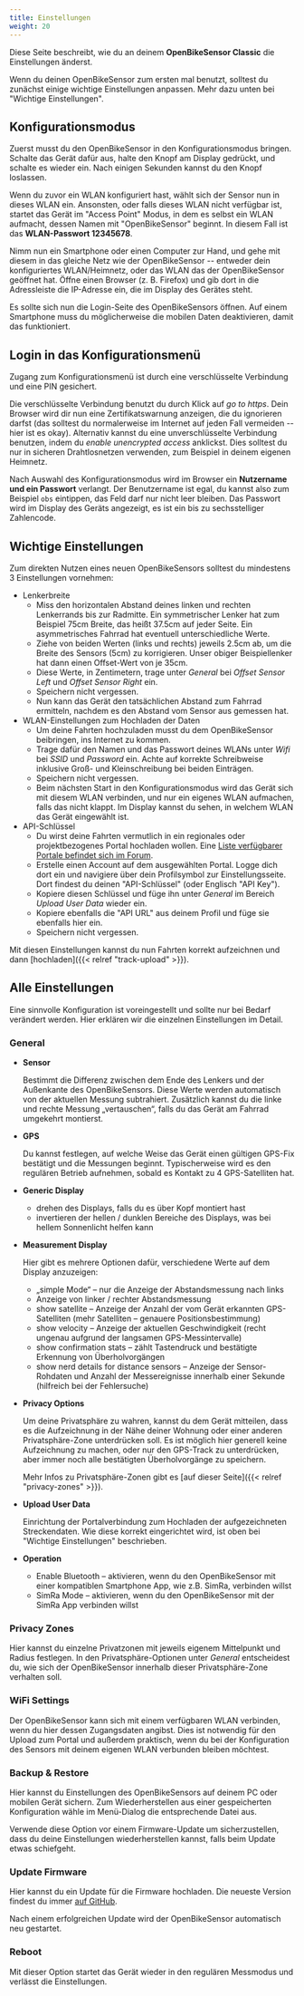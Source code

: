 ```yaml
---
title: Einstellungen
weight: 20
---
```



Diese Seite beschreibt, wie du an deinem **OpenBikeSensor Classic** die
Einstellungen änderst.

Wenn du deinen OpenBikeSensor zum ersten mal benutzt, solltest du zunächst
einige wichtige Einstellungen anpassen. Mehr dazu unten bei "Wichtige
Einstellungen".

## Konfigurationsmodus

Zuerst musst du den OpenBikeSensor in den Konfigurationsmodus bringen. Schalte
das Gerät dafür aus, halte den Knopf am Display gedrückt, und schalte es wieder
ein. Nach einigen Sekunden kannst du den Knopf loslassen. 

Wenn du zuvor ein WLAN konfiguriert hast, wählt sich der Sensor nun in dieses
WLAN ein. Ansonsten, oder falls dieses WLAN nicht verfügbar ist, startet das
Gerät im "Access Point" Modus, in dem es selbst ein WLAN aufmacht, dessen Namen
mit "OpenBikeSensor" beginnt. In diesem Fall ist das **WLAN-Passwort
12345678**.

Nimm nun ein Smartphone oder einen Computer zur Hand, und gehe mit diesem in
das gleiche Netz wie der OpenBikeSensor -- entweder dein konfiguriertes
WLAN/Heimnetz, oder das WLAN das der OpenBikeSensor geöffnet hat. Öffne einen
Browser (z. B. Firefox) und gib dort in die Adressleiste die IP-Adresse ein,
die im Display des Gerätes steht. 

Es sollte sich nun die Login-Seite des OpenBikeSensors öffnen. Auf einem
Smartphone muss du möglicherweise die mobilen Daten deaktivieren, damit das
funktioniert.

## Login in das Konfigurationsmenü

Zugang zum Konfigurationsmenü ist durch eine verschlüsselte Verbindung und eine PIN gesichert. 

Die verschlüsselte Verbindung benutzt du durch Klick auf *go to https*. Dein
Browser wird dir nun eine Zertifikatswarnung anzeigen, die du ignorieren darfst
(das solltest du normalerweise im Internet auf jeden Fall vermeiden -- hier ist
es okay). Alternativ kannst du eine unverschlüsselte Verbindung benutzen, indem
du *enable unencrypted access* anklickst. Dies solltest du nur in sicheren
Drahtlosnetzen verwenden, zum Beispiel in deinem eigenen Heimnetz.

Nach Auswahl des Konfigurationsmodus wird im Browser ein **Nutzername und ein
Passwort** verlangt. Der Benutzername ist egal, du kannst also zum Beispiel
`obs` eintippen, das Feld darf nur nicht leer bleiben. Das Passwort wird im
Display des Geräts angezeigt, es ist ein bis zu sechsstelliger Zahlencode.

## Wichtige Einstellungen

Zum direkten Nutzen eines neuen OpenBikeSensors solltest du mindestens 3
Einstellungen vornehmen:

* Lenkerbreite
  - Miss den horizontalen Abstand deines linken und rechten Lenkerrands bis zur
    Radmitte. Ein symmetrischer Lenker hat zum Beispiel 75cm Breite, das heißt
    37.5cm auf jeder Seite. Ein asymmetrisches Fahrrad hat eventuell
    unterschiedliche Werte.
  - Ziehe von beiden Werten (links und rechts) jeweils 2.5cm ab, um die Breite
    des Sensors (5cm) zu korrigieren. Unser obiger Beispiellenker hat dann
    einen Offset-Wert von je 35cm.
  - Diese Werte, in Zentimetern, trage unter *General* bei *Offset Sensor Left*
    und *Offset Sensor Right* ein. 
  - Speichern nicht vergessen.
  - Nun kann das Gerät den tatsächlichen Abstand zum Fahrrad ermitteln, nachdem
    es den Abstand vom Sensor aus gemessen hat.
* WLAN-Einstellungen zum Hochladen der Daten
  - Um deine Fahrten hochzuladen musst du dem OpenBikeSensor beibringen, ins
    Internet zu kommen. 
  - Trage dafür den Namen und das Passwort deines WLANs unter *Wifi* bei *SSID*
    und *Password* ein. Achte auf korrekte Schreibweise inklusive Groß- und
    Kleinschreibung bei beiden Einträgen.
  - Speichern nicht vergessen.
  - Beim nächsten Start in den Konfigurationsmodus wird das Gerät sich mit
    diesem WLAN verbinden, und nur ein eigenes WLAN aufmachen, falls das nicht
    klappt. Im Display kannst du sehen, in welchem WLAN das Gerät eingewählt
    ist.
* API-Schlüssel
  - Du wirst deine Fahrten vermutlich in ein regionales oder projektbezogenes
    Portal hochladen wollen. Eine [Liste verfügbarer Portale befindet sich im
    Forum](https://forum.openbikesensor.org/t/uebersicht-verfuegbarer-portale/688).
  - Erstelle einen Account auf dem ausgewählten Portal. Logge dich dort ein und
    navigiere über dein Profilsymbol zur Einstellungsseite. Dort findest du
    deinen "API-Schlüssel" (oder Englisch "API Key"). 
  - Kopiere diesen Schlüssel und füge ihn unter *General* im Bereich *Upload
    User Data* wieder ein.
  - Kopiere ebenfalls die "API URL" aus deinem Profil und füge sie ebenfalls
    hier ein.
  - Speichern nicht vergessen.

Mit diesen Einstellungen kannst du nun Fahrten korrekt aufzeichnen und dann
[hochladen]({{< relref "track-upload" >}}).

## Alle Einstellungen

Eine sinnvolle Konfiguration ist voreingestellt und sollte nur bei Bedarf
verändert werden. Hier erklären wir die einzelnen Einstellungen im Detail.

### General

* **Sensor**

  Bestimmt die Differenz zwischen dem Ende des Lenkers und der Außenkante des
  OpenBikeSensors. Diese Werte werden automatisch von der aktuellen Messung
  subtrahiert. Zusätzlich kannst du die linke und rechte Messung „vertauschen“,
  falls du das Gerät am Fahrrad umgekehrt montierst.

* **GPS**

  Du kannst festlegen, auf welche Weise das Gerät einen gültigen GPS-Fix
  bestätigt und die Messungen beginnt. Typischerweise wird es den regulären
  Betrieb aufnehmen, sobald es Kontakt zu 4 GPS-Satelliten hat.

* **Generic Display**

  * drehen des Displays, falls du es über Kopf montiert hast
  * invertieren der hellen / dunklen Bereiche des Displays, was bei hellem Sonnenlicht helfen kann

* **Measurement Display**

  Hier gibt es mehrere Optionen dafür, verschiedene Werte auf dem Display anzuzeigen:

  * „simple Mode“ – nur die Anzeige der Abstandsmessung nach links
  * Anzeige von linker / rechter Abstandsmessung
  * show satellite – Anzeige der Anzahl der vom Gerät erkannten GPS-Satelliten (mehr Satelliten – genauere Positionsbestimmung)
  * show velocity – Anzeige der aktuellen Geschwindigkeit (recht ungenau aufgrund der langsamen GPS-Messintervalle)
  * show confirmation stats – zählt Tastendruck und bestätigte Erkennung von Überholvorgängen
  * show nerd details for distance sensors – Anzeige der Sensor-Rohdaten und Anzahl der Messereignisse innerhalb einer Sekunde (hilfreich bei der Fehlersuche)

* **Privacy Options**

  Um deine Privatsphäre zu wahren, kannst du dem Gerät mitteilen, dass es die
  Aufzeichnung in der Nähe deiner Wohnung oder einer anderen Privatsphäre-Zone
  unterdrücken soll. Es ist möglich hier generell keine Aufzeichnung zu machen,
  oder nur den GPS-Track zu unterdrücken, aber immer noch alle bestätigten
  Überholvorgänge zu speichern.

  Mehr Infos zu Privatsphäre-Zonen gibt es [auf dieser Seite]({{< relref "privacy-zones" >}}).

* **Upload User Data**

  Einrichtung der Portalverbindung zum Hochladen der aufgezeichneten
  Streckendaten. Wie diese korrekt eingerichtet wird, ist oben bei "Wichtige
  Einstellungen" beschrieben.

* **Operation**

  * Enable Bluetooth – aktivieren, wenn du den OpenBikeSensor mit einer kompatiblen Smartphone App, wie z.B. SimRa, verbinden willst
  * SimRa Mode – aktivieren, wenn du den OpenBikeSensor mit der SimRa App verbinden willst

### Privacy Zones

Hier kannst du einzelne Privatzonen mit jeweils eigenem Mittelpunkt und Radius
festlegen. In den Privatsphäre-Optionen unter *General* entscheidest du, wie
sich der OpenBikeSensor innerhalb dieser Privatsphäre-Zone verhalten soll.

### WiFi Settings

Der OpenBikeSensor kann sich mit einem verfügbaren WLAN verbinden, wenn du hier
dessen Zugangsdaten angibst. Dies ist notwendig für den Upload zum Portal und
außerdem praktisch, wenn du bei der Konfiguration des Sensors mit deinem
eigenen WLAN verbunden bleiben möchtest. 

### Backup & Restore

Hier kannst du Einstellungen des OpenBikeSensors auf deinem PC oder mobilen
Gerät sichern. Zum Wiederherstellen aus einer gespeicherten Konfiguration wähle
im Menü-Dialog die entsprechende Datei aus. 

Verwende diese Option vor einem Firmware-Update um sicherzustellen, dass du
deine Einstellungen wiederherstellen kannst, falls beim Update etwas
schiefgeht.

### Update Firmware

Hier kannst du ein Update für die Firmware hochladen. Die neueste Version findest du immer 
[auf GitHub](https://github.com/openbikesensor/OpenBikeSensorFirmware/releases).

Nach einem erfolgreichen Update wird der OpenBikeSensor automatisch neu
gestartet.

### Reboot

Mit dieser Option startet das Gerät wieder in den regulären Messmodus und
verlässt die Einstellungen.
